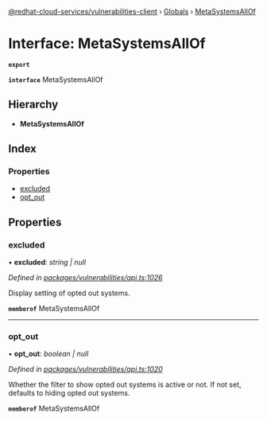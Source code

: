 [@redhat-cloud-services/vulnerabilities-client](../README.md) › [Globals](../globals.md) › [MetaSystemsAllOf](metasystemsallof.md)

# Interface: MetaSystemsAllOf

**`export`** 

**`interface`** MetaSystemsAllOf

## Hierarchy

* **MetaSystemsAllOf**

## Index

### Properties

* [excluded](metasystemsallof.md#excluded)
* [opt_out](metasystemsallof.md#opt_out)

## Properties

###  excluded

• **excluded**: *string | null*

*Defined in [packages/vulnerabilities/api.ts:1026](https://github.com/leSamo/javascript-clients/blob/master/packages/vulnerabilities/api.ts#L1026)*

Display setting of opted out systems.

**`memberof`** MetaSystemsAllOf

___

###  opt_out

• **opt_out**: *boolean | null*

*Defined in [packages/vulnerabilities/api.ts:1020](https://github.com/leSamo/javascript-clients/blob/master/packages/vulnerabilities/api.ts#L1020)*

Whether the filter to show opted out systems is active or not. If not set, defaults to hiding opted out systems.

**`memberof`** MetaSystemsAllOf
